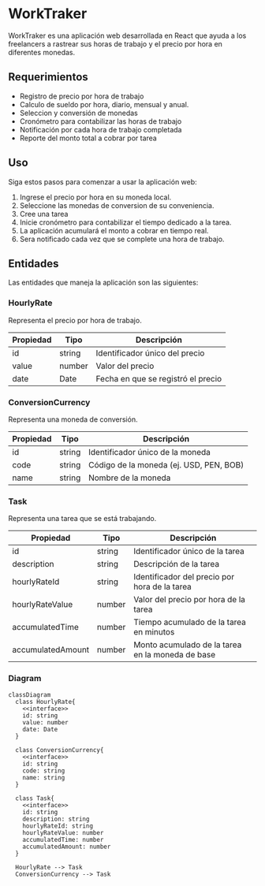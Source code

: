 # WorkTraker

WorkTraker es una aplicación web desarrollada en React que ayuda a los freelancers a rastrear sus horas de trabajo y el precio por hora en diferentes monedas.

## Requerimientos

- Registro de precio por hora de trabajo
- Calculo de sueldo por hora, diario, mensual y anual.
- Seleccion y conversión de monedas
- Cronómetro para contabilizar las horas de trabajo
- Notificación por cada hora de trabajo completada
- Reporte del monto total a cobrar por tarea

## Uso

Siga estos pasos para comenzar a usar la aplicación web:

1. Ingrese el precio por hora en su moneda local.
2. Seleccione las monedas de conversion de su conveniencia.
3. Cree una tarea
3. Inicie cronómetro para contabilizar el tiempo dedicado a la tarea.
4. La aplicación acumulará el monto a cobrar en tiempo real.
5. Sera notificado cada vez que se complete una hora de trabajo.


## Entidades

Las entidades que maneja la aplicación son las siguientes:

### HourlyRate

Representa el precio por hora de trabajo.

| Propiedad | Tipo   | Descripción                      |
| --------- | ------ | -------------------------------- |
| id        | string | Identificador único del precio   |
| value     | number | Valor del precio                 |
| date      | Date   | Fecha en que se registró el precio|

### ConversionCurrency

Representa una moneda de conversión.

| Propiedad      | Tipo   | Descripción                           |
| -------------- | ------ | ------------------------------------- |
| id             | string | Identificador único de la moneda       |
| code           | string | Código de la moneda (ej. USD, PEN, BOB)|
| name           | string | Nombre de la moneda                    |

### Task

Representa una tarea que se está trabajando.

| Propiedad         | Tipo   | Descripción                                      |
| ----------------- | ------ | ------------------------------------------------ |
| id                | string | Identificador único de la tarea                  |
| description       | string | Descripción de la tarea                          |
| hourlyRateId      | string | Identificador del precio por hora de la tarea    |
| hourlyRateValue   | number | Valor del precio por hora de la tarea            |
| accumulatedTime   | number | Tiempo acumulado de la tarea en minutos           |
| accumulatedAmount | number | Monto acumulado de la tarea en la moneda de base |

### Diagram

```mermaid
classDiagram
  class HourlyRate{
    <<interface>>
    id: string
    value: number
    date: Date
  }

  class ConversionCurrency{
    <<interface>>
    id: string
    code: string
    name: string
  }

  class Task{
    <<interface>>
    id: string
    description: string
    hourlyRateId: string
    hourlyRateValue: number
    accumulatedTime: number
    accumulatedAmount: number
  }

  HourlyRate --> Task
  ConversionCurrency --> Task
```
